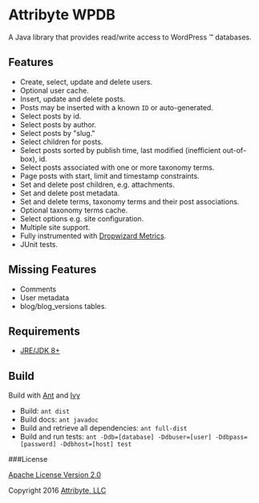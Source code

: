# Attribyte WPDB

A Java library that provides read/write access to WordPress &trade; databases.

Features
--------

* Create, select, update and delete users.
* Optional user cache.
* Insert, update and delete posts.
* Posts may be inserted with a known `ID` or auto-generated.
* Select posts by id.
* Select posts by author.
* Select posts by "slug."
* Select children for posts.
* Select posts sorted by publish time, last modified (inefficient out-of-box), id.
* Select posts associated with one or more taxonomy terms.
* Page posts with start, limit and timestamp constraints.
* Set and delete post children, e.g. attachments.
* Set and delete post metadata.
* Set and delete terms, taxonomy terms and their post associations.
* Optional taxonomy terms cache.   
* Select options e.g. site configuration.
* Multiple site support.
* Fully instrumented with [Dropwizard Metrics](http://metrics.dropwizard.io/3.1.0/).
* JUnit tests.
 
Missing Features
----------------

* Comments
* User metadata
* blog/blog_versions tables.

Requirements
------------

* [JRE/JDK 8+](http://www.oracle.com/technetwork/java/javase/downloads/index.html) 

Build
-----

Build with [Ant](http://ant.apache.org/) and [Ivy](http://ant.apache.org/ivy/)

* Build: `ant dist`
* Build docs: `ant javadoc`
* Build and retrieve all dependencies: `ant full-dist`
* Build and run tests: `ant -Ddb=[database] -Ddbuser=[user] -Ddbpass=[password] -Ddbhost=[host] test`

###License

[Apache License Version 2.0](http://www.apache.org/licenses/)

Copyright 2016 [Attribyte, LLC](https://attribyte.com)